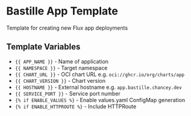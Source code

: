 # Bastille App Template

Template for creating new Flux app deployments

## Template Variables

- `{{ APP_NAME }}` - Name of application
- `{{ NAMESPACE }}` - Target namespace
- `{{ CHART_URL }}` - OCI chart URL e.g. `oci://ghcr.io/org/charts/app`
- `{{ CHART_VERSION }}` - Chart version
- `{{ HOSTNAME }}` - External hostname e.g. `app.bastille.chancey.dev`
- `{{ SERVICE_PORT }}` - Service port number
- `{% if ENABLE_VALUES %}` - Enable values.yaml ConfigMap generation
- `{% if ENABLE_HTTPROUTE %}` - Include HTTPRoute
